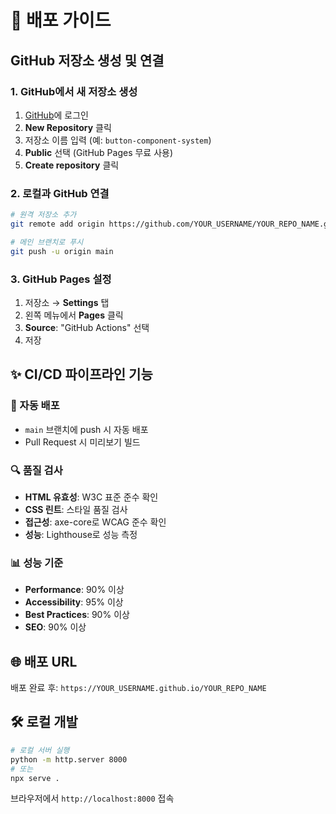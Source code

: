 # 🚀 배포 가이드

## GitHub 저장소 생성 및 연결

### 1. GitHub에서 새 저장소 생성
1. [GitHub](https://github.com)에 로그인
2. **New Repository** 클릭
3. 저장소 이름 입력 (예: `button-component-system`)
4. **Public** 선택 (GitHub Pages 무료 사용)
5. **Create repository** 클릭

### 2. 로컬과 GitHub 연결
```bash
# 원격 저장소 추가
git remote add origin https://github.com/YOUR_USERNAME/YOUR_REPO_NAME.git

# 메인 브랜치로 푸시
git push -u origin main
```

### 3. GitHub Pages 설정
1. 저장소 → **Settings** 탭
2. 왼쪽 메뉴에서 **Pages** 클릭
3. **Source**: "GitHub Actions" 선택
4. 저장

## ✨ CI/CD 파이프라인 기능

### 🔄 자동 배포
- `main` 브랜치에 push 시 자동 배포
- Pull Request 시 미리보기 빌드

### 🔍 품질 검사
- **HTML 유효성**: W3C 표준 준수 확인
- **CSS 린트**: 스타일 품질 검사
- **접근성**: axe-core로 WCAG 준수 확인
- **성능**: Lighthouse로 성능 측정

### 📊 성능 기준
- **Performance**: 90% 이상
- **Accessibility**: 95% 이상  
- **Best Practices**: 90% 이상
- **SEO**: 90% 이상

## 🌐 배포 URL
배포 완료 후: `https://YOUR_USERNAME.github.io/YOUR_REPO_NAME`

## 🛠️ 로컬 개발
```bash
# 로컬 서버 실행
python -m http.server 8000
# 또는
npx serve .
```

브라우저에서 `http://localhost:8000` 접속
